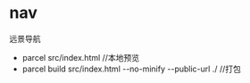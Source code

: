 # nav
远景导航

* parcel src/index.html //本地预览
* parcel build src/index.html --no-minify --public-url ./  //打包

